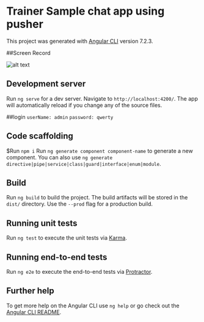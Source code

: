 # Trainer Sample chat app using pusher

This project was generated with [Angular CLI](https://github.com/angular/angular-cli) version 7.2.3.

##Screen Record

![alt text](./screen-records/1.gif) 

## Development server

Run `ng serve` for a dev server. Navigate to `http://localhost:4200/`. The app will automatically reload if you change any of the source files.

##login
`userName: admin`
`password: qwerty`

## Code scaffolding
$Run `npm i`
Run `ng generate component component-name` to generate a new component. You can also use `ng generate directive|pipe|service|class|guard|interface|enum|module`.

## Build

Run `ng build` to build the project. The build artifacts will be stored in the `dist/` directory. Use the `--prod` flag for a production build.

## Running unit tests

Run `ng test` to execute the unit tests via [Karma](https://karma-runner.github.io).

## Running end-to-end tests

Run `ng e2e` to execute the end-to-end tests via [Protractor](http://www.protractortest.org/).

## Further help

To get more help on the Angular CLI use `ng help` or go check out the [Angular CLI README](https://github.com/angular/angular-cli/blob/master/README.md).
